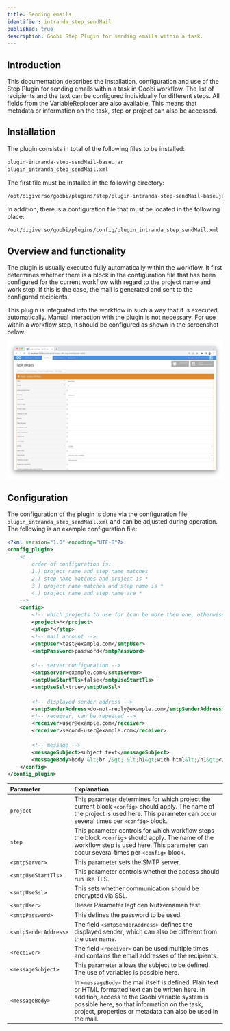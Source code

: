 ```yaml
---
title: Sending emails
identifier: intranda_step_sendMail
published: true
description: Goobi Step Plugin for sending emails within a task.
---
```

## Introduction
This documentation describes the installation, configuration and use of the Step Plugin for sending emails within a task in Goobi workflow. The list of recipients and the text can be configured individually for different steps. All fields from the VariableReplacer are also available. This means that metadata or information on the task, step or project can also be accessed.


## Installation
The plugin consists in total of the following files to be installed:

```bash
plugin-intranda-step-sendMail-base.jar
plugin_intranda_step_sendMail.xml
```

The first file must be installed in the following directory:

```bash
/opt/digiverso/goobi/plugins/step/plugin-intranda-step-sendMail-base.jar
```

In addition, there is a configuration file that must be located in the following place:

```bash
/opt/digiverso/goobi/plugins/config/plugin_intranda_step_sendMail.xml
```


## Overview and functionality
The plugin is usually executed fully automatically within the workflow. It first determines whether there is a block in the configuration file that has been configured for the current workflow with regard to the project name and work step. If this is the case, the mail is generated and sent to the configured recipients.

This plugin is integrated into the workflow in such a way that it is executed automatically. Manual interaction with the plugin is not necessary. For use within a workflow step, it should be configured as shown in the screenshot below.

![Integration of the plugin into the workflow](screen1_en.png)


## Configuration
The configuration of the plugin is done via the configuration file `plugin_intranda_step_sendMail.xml` and can be adjusted during operation. The following is an example configuration file:

```xml
<?xml version="1.0" encoding="UTF-8"?>
<config_plugin>
    <!--
        order of configuration is:
        1.) project name and step name matches
        2.) step name matches and project is *
        3.) project name matches and step name is *
        4.) project name and step name are *
    -->
    <config>
        <!-- which projects to use for (can be more then one, otherwise use *) -->
        <project>*</project>
        <step>*</step>
        <!-- mail account -->
        <smtpUser>test@example.com</smtpUser>
        <smtpPassword>password</smtpPassword>

        <!-- server configuration -->
        <smtpServer>example.com</smtpServer>
        <smtpUseStartTls>false</smtpUseStartTls>
        <smtpUseSsl>true</smtpUseSsl>

        <!-- displayed sender address -->
        <smtpSenderAddress>do-not-reply@example.com</smtpSenderAddress>
        <!-- receiver, can be repeated -->
        <receiver>user@example.com</receiver>
        <receiver>second-user@example.com</receiver>

        <!-- message -->
        <messageSubject>subject text</messageSubject>
        <messageBody>body &lt;br /&gt; &lt;h1&gt;with html&lt;/h1&gt;</messageBody>
    </config>
</config_plugin>
```

| Parameter | Explanation |
| :--- | :--- |
| `project` | This parameter determines for which project the current block `<config>` should apply. The name of the project is used here. This parameter can occur several times per `<config>` block. |
| `step` | This parameter controls for which workflow steps the block `<config>` should apply. The name of the workflow step is used here. This parameter can occur several times per `<config>` block. |
| `<smtpServer>` | This parameter sets the SMTP server. |
| `<smtpUseStartTls>` | This parameter controls whether the access should run like TLS. |
| `<smtpUseSsl>` | This sets whether communication should be encrypted via SSL. |
| `<smtpUser>` | Dieser Parameter legt den Nutzernamen fest. |
| `<smtpPassword>` | This defines the password to be used. |
| `<smtpSenderAddress>` | The field `<smtpSenderAddress>` defines the displayed sender, which can also be different from the user name. |
| `<receiver>` | The field `<receiver>` can be used multiple times and contains the email addresses of the recipients. |
| `<messageSubject>` | This parameter allows the subject to be defined. The use of variables is possible here. |
| `<messageBody>` | In `<messageBody>` the mail itself is defined. Plain text or HTML formatted text can be written here. In addition, access to the Goobi variable system is possible here, so that information on the task, project, properties or metadata can also be used in the mail. |
